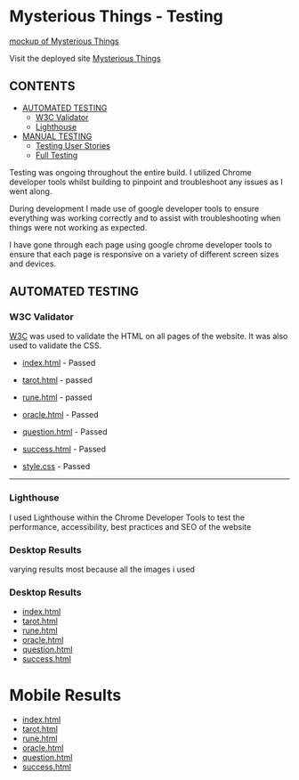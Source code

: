 # Mysterious Things - Testing
[mockup of Mysterious Things](assets/images/mockup.png)

Visit the deployed site [Mysterious Things](https://johan-4p.github.io/Mysterious-Things/index.html)
## CONTENTS

* [AUTOMATED TESTING](#automated-testing)
  * [W3C Validator](#w3c-validator)
  * [Lighthouse](#lighthouse)
* [MANUAL TESTING](#manual-testing)
  * [Testing User Stories](#testing-user-stories)
  * [Full Testing](#full-testing)

Testing was ongoing throughout the entire build. I utilized Chrome developer tools whilst building to pinpoint and troubleshoot any issues as I went along.

During development I made use of google developer tools to ensure everything was working correctly and to assist with troubleshooting when things were not working as expected.

I have gone through each page using google chrome developer tools to ensure that each page is responsive on a variety of different screen sizes and devices.

## AUTOMATED TESTING

### W3C Validator

[W3C](https://validator.w3.org/) was used to validate the HTML on all pages of the website. It was also used to validate the CSS.

* [index.html](assets/testing/w3/W3Cindex.png) - Passed
* [tarot.html](assets/testing/w3/W3Ctarot.png) - passed
* [rune.html](assets/testing/w3/W3Crune.png) - passed
* [oracle.html](assets/testing/w3/W3Coracle.png) - Passed
* [question.html](assets/testing/w3/W3Cquestion.png) - Passed
* [success.html](assets/testing/w3/W3Csuccess.png) - Passed

* [style.css](assets/testing/w3/W3Ccss.png) - Passed

---

### Lighthouse

I used Lighthouse within the Chrome Developer Tools to test the performance, accessibility, best practices and SEO of the website

### Desktop Results

varying results most because all the images i used

### Desktop Results

* [index.html](assets/testing/w3/lighthouse/main-page.png) 
* [tarot.html](assets/testing/w3/lighthouse/tarot-page.png) 
* [rune.html](assets/testing/w3/lighthouse/rune-page.png) 
* [oracle.html](assets/testing/w3/lighthouse/oracle-page.png) 
* [question.html](assets/testing/w3/lighthouse/q-page.png) 
* [success.html](assets/testing/w3/lighthouse/succsess-page.png) 

# Mobile Results

* [index.html](assets/testing/w3/lighthouse/mobile.png) 
* [tarot.html](assets/testing/w3/lighthouse/mobile1.png) 
* [rune.html](assets/testing/w3/lighthouse/mobile2.png) 
* [oracle.html](assets/testing/w3/lighthouse/mobile3.png) 
* [question.html](assets/testing/w3/lighthouse/mobile4.png) 
* [success.html](assets/testing/w3/lighthouse/mobile5.png)